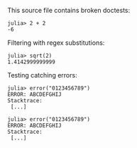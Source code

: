 This source file contains broken doctests:

```jldoctest
julia> 2 + 2
-6
```

Filtering with regex substitutions:

```jldoctest; filter = r"([0-9]+\.[0-9]{8})[0-9]+" => s"\1***"
julia> sqrt(2)
1.4142999999999
```

Testing catching errors:

```jldoctest
julia> error("0123456789")
ERROR: ABCDEFGHIJ
Stacktrace:
 [...]
```

```jldoctest; filter = r"\b[0-9]+\b"
julia> error("0123456789")
ERROR: ABCDEFGHIJ
Stacktrace:
 [...]
```
